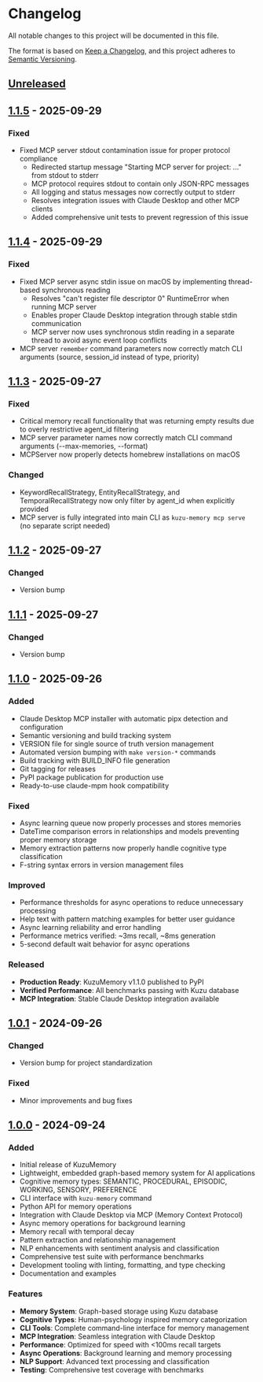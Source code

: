 # Changelog

All notable changes to this project will be documented in this file.

The format is based on [Keep a Changelog](https://keepachangelog.com/en/1.0.0/),
and this project adheres to [Semantic Versioning](https://semver.org/spec/v2.0.0.html).

## [Unreleased]

## [1.1.5] - 2025-09-29

### Fixed
- Fixed MCP server stdout contamination issue for proper protocol compliance
  - Redirected startup message "Starting MCP server for project: ..." from stdout to stderr
  - MCP protocol requires stdout to contain only JSON-RPC messages
  - All logging and status messages now correctly output to stderr
  - Resolves integration issues with Claude Desktop and other MCP clients
  - Added comprehensive unit tests to prevent regression of this issue

## [1.1.4] - 2025-09-29

### Fixed
- Fixed MCP server async stdin issue on macOS by implementing thread-based synchronous reading
  - Resolves "can't register file descriptor 0" RuntimeError when running MCP server
  - Enables proper Claude Desktop integration through stable stdin communication
  - MCP server now uses synchronous stdin reading in a separate thread to avoid async event loop conflicts
- MCP server `remember` command parameters now correctly match CLI arguments (source, session_id instead of type, priority)

## [1.1.3] - 2025-09-27

### Fixed
- Critical memory recall functionality that was returning empty results due to overly restrictive agent_id filtering
- MCP server parameter names now correctly match CLI command arguments (--max-memories, --format)
- MCPServer now properly detects homebrew installations on macOS

### Changed
- KeywordRecallStrategy, EntityRecallStrategy, and TemporalRecallStrategy now only filter by agent_id when explicitly provided
- MCP server is fully integrated into main CLI as `kuzu-memory mcp serve` (no separate script needed)

## [1.1.2] - 2025-09-27

### Changed
- Version bump

## [1.1.1] - 2025-09-27

### Changed
- Version bump

## [1.1.0] - 2025-09-26

### Added
- Claude Desktop MCP installer with automatic pipx detection and configuration
- Semantic versioning and build tracking system
- VERSION file for single source of truth version management
- Automated version bumping with `make version-*` commands
- Build tracking with BUILD_INFO file generation
- Git tagging for releases
- PyPI package publication for production use
- Ready-to-use claude-mpm hook compatibility

### Fixed
- Async learning queue now properly processes and stores memories
- DateTime comparison errors in relationships and models preventing proper memory storage
- Memory extraction patterns now properly handle cognitive type classification
- F-string syntax errors in version management files

### Improved
- Performance thresholds for async operations to reduce unnecessary processing
- Help text with pattern matching examples for better user guidance
- Async learning reliability and error handling
- Performance metrics verified: ~3ms recall, ~8ms generation
- 5-second default wait behavior for async operations

### Released
- **Production Ready**: KuzuMemory v1.1.0 published to PyPI
- **Verified Performance**: All benchmarks passing with Kuzu database
- **MCP Integration**: Stable Claude Desktop integration available

## [1.0.1] - 2024-09-26

### Changed
- Version bump for project standardization

### Fixed
- Minor improvements and bug fixes

## [1.0.0] - 2024-09-24

### Added
- Initial release of KuzuMemory
- Lightweight, embedded graph-based memory system for AI applications
- Cognitive memory types: SEMANTIC, PROCEDURAL, EPISODIC, WORKING, SENSORY, PREFERENCE
- CLI interface with `kuzu-memory` command
- Python API for memory operations
- Integration with Claude Desktop via MCP (Memory Context Protocol)
- Async memory operations for background learning
- Memory recall with temporal decay
- Pattern extraction and relationship management
- NLP enhancements with sentiment analysis and classification
- Comprehensive test suite with performance benchmarks
- Development tooling with linting, formatting, and type checking
- Documentation and examples

### Features
- **Memory System**: Graph-based storage using Kuzu database
- **Cognitive Types**: Human-psychology inspired memory categorization
- **CLI Tools**: Complete command-line interface for memory management
- **MCP Integration**: Seamless integration with Claude Desktop
- **Performance**: Optimized for speed with <100ms recall targets
- **Async Operations**: Background learning and memory processing
- **NLP Support**: Advanced text processing and classification
- **Testing**: Comprehensive test coverage with benchmarks

[Unreleased]: https://github.com/kuzu-memory/kuzu-memory/compare/v1.1.5...HEAD
[1.1.5]: https://github.com/kuzu-memory/kuzu-memory/compare/v1.1.4...v1.1.5
[1.1.4]: https://github.com/kuzu-memory/kuzu-memory/compare/v1.1.3...v1.1.4
[1.1.3]: https://github.com/kuzu-memory/kuzu-memory/compare/v1.1.2...v1.1.3
[1.1.2]: https://github.com/kuzu-memory/kuzu-memory/compare/v1.1.1...v1.1.2
[1.1.1]: https://github.com/kuzu-memory/kuzu-memory/compare/v1.1.0...v1.1.1
[1.1.0]: https://github.com/kuzu-memory/kuzu-memory/compare/v1.0.1...v1.1.0
[1.0.1]: https://github.com/kuzu-memory/kuzu-memory/compare/v1.0.0...v1.0.1
[1.0.0]: https://github.com/kuzu-memory/kuzu-memory/releases/tag/v1.0.0